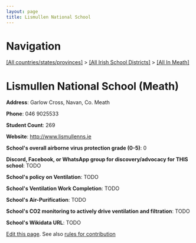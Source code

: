```yaml
---
layout: page
title: Lismullen National School
---
```

# Navigation

[[All countries/states/provinces]](../../..) > [[All Irish School Districts]](../..) > [[All In Meath]](..)

# Lismullen National School (Meath)

**Address**: Garlow Cross, Navan, Co. Meath

**Phone**: 046 9025533

**Student Count**: 269

**Website**: <http://www.lismullenns.ie>

**School's overall airborne virus protection grade (0-5)**: 0

**Discord, Facebook, or WhatsApp group for discovery/advocacy for THIS school**: TODO

**School's policy on Ventilation**: TODO

**School's Ventilation Work Completion**: TODO

**School's Air-Purification**: TODO

**School's CO2 monitoring to actively drive ventilation and filtration**: TODO

**School's Wikidata URL**: TODO


[Edit this page](https://github.com/ventilate-schools/Ireland/edit/main/./Meath/Lismullen_National_School.md). See also [rules for contribution](../../../contribution-rules/)